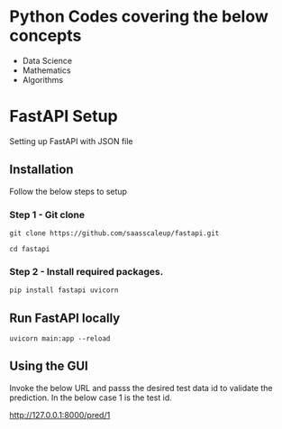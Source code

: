 # Python Codes covering the below concepts 

* Data Science
* Mathematics
* Algorithms

# FastAPI Setup
Setting up FastAPI with JSON file

## Installation

Follow the below steps to setup

### Step 1 - Git clone

```
git clone https://github.com/saasscaleup/fastapi.git
```

```
cd fastapi
```

### Step 2 - Install required packages.

```
pip install fastapi uvicorn
```

## Run FastAPI locally

```
uvicorn main:app --reload
```

## Using the GUI

Invoke the below URL and passs the desired test data id to validate the prediction. In the below case 1 is the test id.

http://127.0.0.1:8000/pred/1
